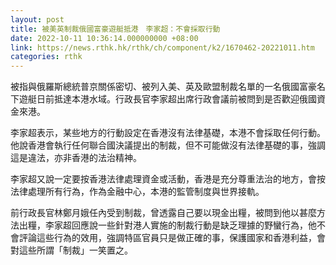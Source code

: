 ```yaml
---
layout: post
title: 被美英制裁俄國富豪遊艇抵港　李家超：不會採取行動
date: 2022-10-11 10:36:14.000000000 +08:00
link: https://news.rthk.hk/rthk/ch/component/k2/1670462-20221011.htm
categories: rthk
---
```


被指與俄羅斯總統普京關係密切、被列入美、英及歐盟制裁名單的一名俄國富豪名下遊艇日前抵達本港水域。行政長官李家超出席行政會議前被問到是否歡迎俄國資金來港。

李家超表示，某些地方的行動設定在香港沒有法律基礎，本港不會採取任何行動。他說香港會執行任何聯合國決議提出的制裁，但不可能做沒有法律基礎的事，強調這是違法，亦非香港的法治精神。

李家超又說一定要按香港法律處理資金或活動，香港是充分尊重法治的地方，會按法律處理所有行為，作為金融中心，本港的監管制度與世界接軌。

前行政長官林鄭月娥任內受到制裁，曾透露自己要以現金出糧，被問到他以甚麼方法出糧，李家超回應說一些針對港人實施的制裁行動是缺乏理據的野蠻行為，他不會評論這些行為的效用，強調特區官員只是做正確的事，保護國家和香港利益，會對這些所謂「制裁」一笑置之。
